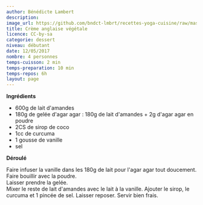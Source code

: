 ```yaml
---
author: Bénédicte Lambert
description: 
image_url: https://github.com/bndct-lmbrt/recettes-yoga-cuisine/raw/master/medias/creme-anglaise.jpg
title: Crème anglaise végétale
licence: CC-by-sa
categorie: dessert
niveau: débutant
date: 12/05/2017
nombre: 4 personnes
temps-cuisson: 2 min
temps-preparation: 10 min
temps-repos: 6h
layout: page
---
```




**Ingrédients**  

* 600g de lait d'amandes
* 180g de gelée d'agar agar : 180g de lait d'amandes + 2g d'agar agar en poudre
* 2CS de sirop de coco
* 1cc de curcuma
* 1 gousse de vanille
* sel


**Déroulé**

Faire infuser la vanille dans les 180g de lait pour l'agar agar tout doucement.  
Faire bouillir avec la poudre.  
Laisser prendre la gelée.   
Mixer le reste de lait d'amandes avec le lait à la vanille.
Ajouter le sirop, le curcuma et 1 pincée de sel.
Laisser reposer. Servir bien frais.  